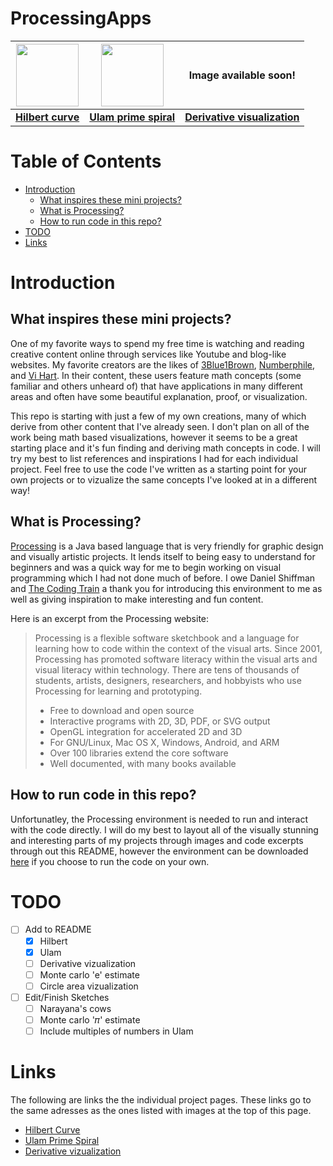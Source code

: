 # ProcessingApps

| <a href = "https://rdslade.github.io/ProcessingApps/hilbert"><img width="100" src="https://rdslade.github.io/otherPics/hilbert.gif"></a> | <a href = "https://rdslade.github.io/ProcessingApps/ulam"><img height="100" src="https://rdslade.github.io/otherPics/ulam_close.png"></a> | Image available soon!
| ------------- | -------------- | ---------- |
| [**Hilbert curve**](https://rdslade.github.io/ProcessingApps/hilbert) | [**Ulam prime spiral**](https://rdslade.github.io/ProcessingApps/ulam) | [**Derivative visualization**](https://rdslade.github.io/ProcessingApps/der_viz) |


# Table of Contents
* [Introduction](#introduction)
  * [What inspires these mini projects?](#what-inspires-these-mini-projects)
  * [What is Processing?](#what-is-processing)
  * [How to run code in this repo?](#how-to-run-code-in-this-repo)
* [TODO](#todo)
* [Links](#links)

# Introduction
## What inspires these mini projects?
One of my favorite ways to spend my free time is watching and reading creative content online through services like Youtube and blog-like websites.
My favorite creators are the likes of [3Blue1Brown](https://www.youtube.com/channel/UCYO_jab_esuFRV4b17AJtAw), [Numberphile](https://www.youtube.com/channel/UCoxcjq-8xIDTYp3uz647V5A), and [Vi Hart](https://www.youtube.com/user/Vihart).
In their content, these users feature math concepts (some familiar and others unheard of) that have applications in many different areas and often have some beautiful explanation, proof, or visualization. 

This repo is starting with just a few of my own creations, many of which derive from other content that I've already seen. I don't plan on all of the work being
math based visualizations, however it seems to be a great starting place and it's fun finding and deriving math concepts in code. 
I will try my best to list references and inspirations I had for each individual project. Feel free to use the code I've written as a starting point for your own projects
or to vizualize the same concepts I've looked at in a different way!

## What is Processing?
[Processing](https://processing.org/) is a Java based language that is very friendly for graphic design and visually artistic projects. It lends itself to being easy to understand for beginners and was a quick way for me to begin working on visual programming which I had not done much of before. I owe Daniel Shiffman and [The Coding Train](http://thecodingtrain.com/) a thank you for introducing this environment to me as well as giving inspiration to make interesting and fun content.

Here is an excerpt from the Processing website:
>Processing is a flexible software sketchbook and a language for learning how to code within the context of the visual arts. Since 2001, Processing has promoted software literacy within the visual arts and visual literacy within technology. There are tens of thousands of students, artists, designers, researchers, and hobbyists who use Processing for learning and prototyping.
>* Free to download and open source
>* Interactive programs with 2D, 3D, PDF, or SVG output
>* OpenGL integration for accelerated 2D and 3D
>* For GNU/Linux, Mac OS X, Windows, Android, and ARM
>* Over 100 libraries extend the core software
>* Well documented, with many books available

## How to run code in this repo?
Unfortunatley, the Processing environment is needed to run and interact with the code directly. I will do my best to layout all of the visually stunning and interesting parts of my projects through images and code excerpts through out this README, however the environment can be downloaded [here](https://processing.org/download/) if you choose to run the code on your own.

# TODO
- [ ] Add to README
    - [X] Hilbert
    - [X] Ulam
    - [ ] Derivative vizualization
    - [ ] Monte carlo 'e' estimate
    - [ ] Circle area vizualization
    
- [ ] Edit/Finish Sketches
    - [ ] Narayana's cows
    - [ ] Monte carlo '𝜋' estimate
    - [ ] Include multiples of numbers in Ulam
    
# Links

The following are links the the individual project pages. These links go to the same adresses as the ones listed with images at the top of this page.
* [Hilbert Curve](https://rdslade.github.io/ProcessingApps/hilbert)
* [Ulam Prime Spiral](https://rdslade.github.io/ProcessingApps/ulam)
* [Derivative vizualization](https://rdslade.github.io/ProcessingApps/der_viz)
    
